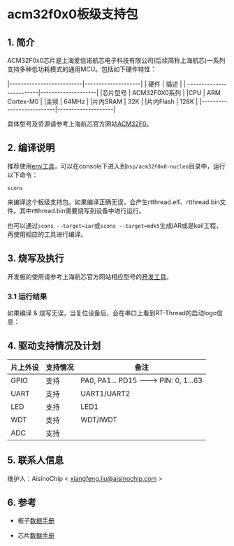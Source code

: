 # acm32f0x0板级支持包

## 1. 简介

ACM32F0x0芯片是上海爱信诺航芯电子科技有限公司(后续简称上海航芯)一系列支持多种低功耗模式的通用MCU。包括如下硬件特性：

|--------------------------|--------------------|
|         硬件             |         描述       |
| -------------------------|--------------------|
|芯片型号                  | ACM32F0X0系列      |
|CPU                       | ARM Cortex-M0      |
|主频                      | 64MHz              |
|片内SRAM                  | 32K                |
|片内Flash                 | 128K               |
|--------------------------|--------------------|

具体型号及资源请参考上海航芯官方网站[ACM32F0](www.aisinochip.com/index.php/product/child1/id/217.html)。

## 2. 编译说明

推荐使用[env工具][1]，可以在console下进入到`bsp/acm32f0x0-nucleo`目录中，运行以下命令：

`scons`

来编译这个板级支持包。如果编译正确无误，会产生rtthread.elf、rtthread.bin文件。其中rtthread.bin需要烧写到设备中进行运行。

也可以通过`scons --target=iar`或`scons --target=mdk5`生成IAR或是keil工程，再使用相应的工具进行编译。

## 3. 烧写及执行

开发板的使用请参考上海航芯官方网站相应型号的[开发工具](www.aisinochip.com/index.php/product/detail/id/25.html)。

### 3.1 运行结果

如果编译 & 烧写无误，当复位设备后，会在串口上看到RT-Thread的启动logo信息：

## 4. 驱动支持情况及计划

| **片上外设**  | **支持情况** |               **备注**                |
| ------------- | ------------ | ------------------------------------- |
| GPIO          |     支持     | PA0, PA1... PD15 ---> PIN: 0, 1...63  |
| UART          |     支持     |              UART1/UART2              |
| LED           |     支持     |              LED1                     |
| WDT           |     支持     |              WDT/IWDT                 |
| ADC           |     支持     |                                       |

## 5. 联系人信息

维护人：AisinoChip < xiangfeng.liu@aisinochip.com >

## 6. 参考

* 板子[数据手册][2]
* 芯片[数据手册][3]

  [1]: https://www.rt-thread.org/download.html#download-rt-thread-env-tool
  [2]: www.aisinochip.com/index.php/product/detail/id/32.html
  [3]: www.aisinochip.com/index.php/product/detail/id/32.html
